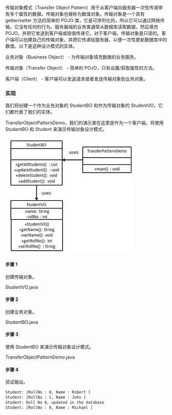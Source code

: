 传输对象模式（Transfer Object Pattern）用于从客户端向服务器一次性传递带有多个属性的数据。传输对象也被称为数值对象。传输对象是一个具有 getter/setter 方法的简单的 POJO 类，它是可序列化的，所以它可以通过网络传输。它没有任何的行为。服务器端的业务类通常从数据库读取数据，然后填充 POJO，并把它发送到客户端或按值传递它。对于客户端，传输对象是只读的。客户端可以创建自己的传输对象，并把它传递给服务器，以便一次性更新数据库中的数值。以下是这种设计模式的实体。

业务对象（Business Object） - 为传输对象填充数据的业务服务。

传输对象（Transfer Object） - 简单的 POJO，只有设置/获取属性的方法。

客户端（Client） - 客户端可以发送请求或者发送传输对象到业务对象。

### 实现

我们将创建一个作为业务对象的 StudentBO 和作为传输对象的 StudentVO，它们都代表了我们的实体。

TransferObjectPatternDemo，我们的演示类在这里是作为一个客户端，将使用 StudentBO 和 Student 来演示传输对象设计模式。

![](https://github.com/RonCantWriteCode/DesignPattern/blob/main/src/main/resources/image/transferobjectpattern.jpg)

#### 步骤 1

创建传输对象。

StudentVO.java

#### 步骤 2

创建业务对象。

StudentBO.java

#### 步骤 3

使用 StudentBO 来演示传输对象设计模式。

TransferObjectPatternDemo.java

#### 步骤 4

验证输出。

```
Student: [RollNo : 0, Name : Robert ]
Student: [RollNo : 1, Name : John ]
Student: Roll No 0, updated in the database
Student: [RollNo : 0, Name : Michael ]
```